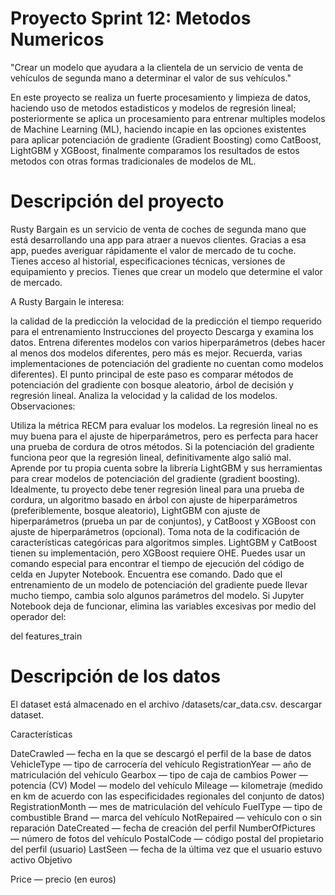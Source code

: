 # Proyecto Sprint 12: Metodos Numericos
"Crear un modelo que ayudara a la clientela de un servicio de venta de vehículos de segunda mano a determinar el valor de sus vehículos."

En este proyecto se realiza un fuerte procesamiento y limpieza de datos, haciendo uso de metodos estadisticos y modelos de regresión lineal; posteriormente se aplica un procesamiento para entrenar multiples modelos de Machine Learning (ML), haciendo incapie en las opciones existentes para aplicar potenciación de gradiente (Gradient Boosting) como CatBoost, LightGBM y XGBoost, finalmente comparamos los resultados de estos metodos con otras formas tradicionales de modelos de ML.

# Descripción del proyecto
Rusty Bargain es un servicio de venta de coches de segunda mano que está desarrollando una app para atraer a nuevos clientes. Gracias a esa app, puedes averiguar rápidamente el valor de mercado de tu coche. Tienes acceso al historial, especificaciones técnicas, versiones de equipamiento y precios. Tienes que crear un modelo que determine el valor de mercado.

A Rusty Bargain le interesa:

la calidad de la predicción
la velocidad de la predicción
el tiempo requerido para el entrenamiento
Instrucciones del proyecto
Descarga y examina los datos.
Entrena diferentes modelos con varios hiperparámetros (debes hacer al menos dos modelos diferentes, pero más es mejor. Recuerda, varias implementaciones de potenciación del gradiente no cuentan como modelos diferentes). El punto principal de este paso es comparar métodos de potenciación del gradiente con bosque aleatorio, árbol de decisión y regresión lineal.
Analiza la velocidad y la calidad de los modelos.
Observaciones:

Utiliza la métrica RECM para evaluar los modelos.
La regresión lineal no es muy buena para el ajuste de hiperparámetros, pero es perfecta para hacer una prueba de cordura de otros métodos. Si la potenciación del gradiente funciona peor que la regresión lineal, definitivamente algo salió mal.
Aprende por tu propia cuenta sobre la librería LightGBM y sus herramientas para crear modelos de potenciación del gradiente (gradient boosting).
Idealmente, tu proyecto debe tener regresión lineal para una prueba de cordura, un algoritmo basado en árbol con ajuste de hiperparámetros (preferiblemente, bosque aleatorio), LightGBM con ajuste de hiperparámetros (prueba un par de conjuntos), y CatBoost y XGBoost con ajuste de hiperparámetros (opcional).
Toma nota de la codificación de características categóricas para algoritmos simples. LightGBM y CatBoost tienen su implementación, pero XGBoost requiere OHE.
Puedes usar un comando especial para encontrar el tiempo de ejecución del código de celda en Jupyter Notebook. Encuentra ese comando.
Dado que el entrenamiento de un modelo de potenciación del gradiente puede llevar mucho tiempo, cambia solo algunos parámetros del modelo.
Si Jupyter Notebook deja de funcionar, elimina las variables excesivas por medio del operador del:

  del features_train
  
# Descripción de los datos
El dataset está almacenado en el archivo /datasets/car_data.csv. descargar dataset.

Características

DateCrawled — fecha en la que se descargó el perfil de la base de datos
VehicleType — tipo de carrocería del vehículo
RegistrationYear — año de matriculación del vehículo
Gearbox — tipo de caja de cambios
Power — potencia (CV)
Model — modelo del vehículo
Mileage — kilometraje (medido en km de acuerdo con las especificidades regionales del conjunto de datos)
RegistrationMonth — mes de matriculación del vehículo
FuelType — tipo de combustible
Brand — marca del vehículo
NotRepaired — vehículo con o sin reparación
DateCreated — fecha de creación del perfil
NumberOfPictures — número de fotos del vehículo
PostalCode — código postal del propietario del perfil (usuario)
LastSeen — fecha de la última vez que el usuario estuvo activo
Objetivo

Price — precio (en euros)
